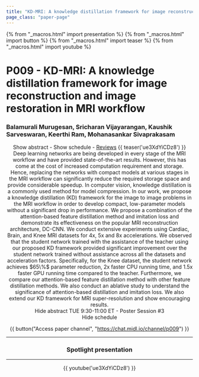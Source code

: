 ```yaml
---
title: "KD-MRI: A knowledge distillation framework for image reconstruction and image restoration in MRI workflow"
page_class: "paper-page"
---
```


{% from "_macros.html" import presentation %}
{% from "_macros.html" import button %}
{% from "_macros.html" import teaser %}
{% from "_macros.html" import youtube %}

# P009 - KD-MRI: A knowledge distillation framework for image reconstruction and image restoration in MRI workflow


### Balamurali Murugesan, Sricharan Vijayarangan, Kaushik Sarveswaran, Keerthi Ram, Mohanasankar Sivaprakasam

<center><a class="toggle_visibility" data-selector=".paper_abstract" data-level="3">Show abstract</a>
        - <a class="toggle_visibility" data-selector=".paper_qa" data-level="3">Show schedule</a>
        - <a href="https://openreview.net/forum?id=OrBdiT86_O">Reviews</a>
        {{ teaser('ue3XdYiCDz8') }}

<span class="paper_abstract">
        Deep learning networks are being developed in every stage of the MRI workflow and have provided state-of-the-art results. However, this has come at the cost of increased computation requirement and storage. Hence, replacing the networks with compact models at various stages in the MRI workflow can significantly reduce the required storage space and provide considerable speedup. In computer vision, knowledge distillation is a commonly used method for model compression. In our work, we propose a knowledge distillation (KD) framework for the image to image problems in the MRI workflow in order to develop compact, low-parameter models without a significant drop in performance. We propose a combination of the attention-based feature distillation method and imitation loss and demonstrate its effectiveness on the popular MRI reconstruction architecture, DC-CNN. We conduct extensive experiments using Cardiac, Brain, and Knee MRI datasets for 4x, 5x and 8x accelerations. We observed that the student network trained with the assistance of the teacher using our proposed KD framework provided significant improvement over the student network trained without assistance across all the datasets and acceleration factors. Specifically, for the Knee dataset, the student network achieves $65\%$ parameter reduction, 2x faster CPU running time, and 1.5x faster GPU running time compared to the teacher. Furthermore, we compare our attention-based feature distillation method with other feature distillation methods. We also conduct an ablative study to understand the significance of attention-based distillation and imitation loss. We also extend our KD framework for MRI super-resolution and show encouraging results. 
        <span class="actions">
  <br/>
  <a class="toggle_visibility" data-level="2">Hide abstract</a></span>
</span>

<span class="paper_qa">
        TUE 9:30-11:00 ET - Poster Session #3
        <br/>
        <span class="actions"><a class="toggle_visibility" data-level="2">Hide schedule</a></span>
</span>

{{ button("Access paper channel", "https://chat.midl.io/channel/p009") }}

---

### Spotlight presentation

---

{{ youtube('ue3XdYiCDz8') }}